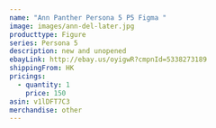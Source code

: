 ```yaml
---
name: "Ann Panther Persona 5 P5 Figma "
image: images/ann-del-later.jpg
producttype: Figure
series: Persona 5
description: new and unopened
ebayLink: http://ebay.us/oyigwR?cmpnId=5338273189
shippingFrom: HK
pricings:
  - quantity: 1
    price: 150
asin: v1lDFT7C3
merchandise: other
---
```

